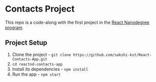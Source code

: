 # Contacts Project

This repo is a code-along with the first project in the [React Nanodegree program](https://www.udacity.com/course/react-nanodegree--nd019).

## Project Setup

1. Clone the project - `git clone https://github.com/sakshi-kst/React-Contacts-App.git`
2. `cd reactnd-contacts-app`
3. Install its dependencies - `npm install`
4. Run the app - `npm start`
